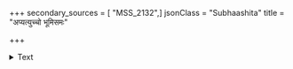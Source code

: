 +++
secondary_sources = [ "MSS_2132",]
jsonClass = "Subhaashita"
title = "अप्यत्युच्चो भूमिसमः"

+++

<details><summary>Text</summary>

अप्यत्युच्चो भूमिसमः पार्थिवोऽपि न पार्थिवः।  
मानार्थं जीवितं तस्य कृते माने न जीवति॥
</details>
